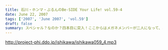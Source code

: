 ```yaml
---
title: 石川・ホンマ・ぶるんのBe-SIDE Your Life! vol.59-4
date: June 22, 2007
tags: ['2007', 'June 2007', 'vol.59']
draft: false
summary: スペシャル？なのか？四本目に突入！ここからはメガネメンバーが二人になって、お三方フルメンバーでお届け。火曜収録後ですので、イベントの募集状況＆企画進行についてのご報告も盛り込まれてるので最後まで聴くように〜〜！NAMAE
---
```


http://project-phi.ddo.jp/ishikawa/ishikawa059_4.mp3

